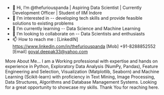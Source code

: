 - 👋 Hi, I’m @thefuriouspanda | Aspiring Data Scientist | Currently Development Officer | Student of IIM Indore
- 👀 I’m interested in -- developing tech skills and provide feasible solutions to existing problems
- 🌱 I’m currently learning -- Data Science and Machine Learning
- 💞️ I’m looking to collaborate on -- Data Scientists and enthusiasts
- 📫 How to reach me : [LinkedIN] https://www.linkedin.com/in/thefuriouspanda [Mob] +91-8288852552 
[Email] goyal.deepak33@yahoo.com

More About Me...
I am a Working professional with expertise and hands on experience in Python, Exploratory Data Analysis (NumPy, Pandas), Feature Engineering and Selection, Visualization (Matplotlib, Seaborn) and Machine Learning (Scikit-learn) with proficiency in Text Mining, Image Processing, Data Structures, Algorithms and Database Management Systems. Looking for a great opportunity to showcase my skills. Thank You for reaching here.

<!---
thefuriouspanda/thefuriouspanda is a ✨ special ✨ repository because its `README.md` (this file) appears on your GitHub profile.
You can click the Preview link to take a look at your changes.
--->
